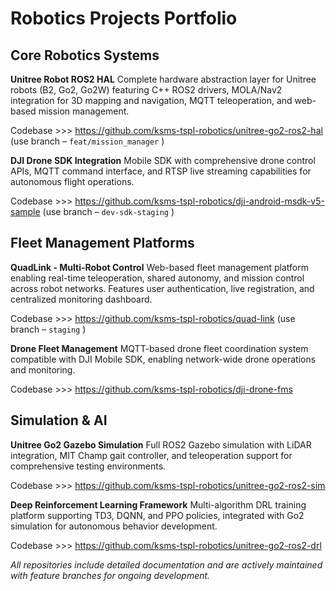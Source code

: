 # Robotics Projects Portfolio

## **Core Robotics Systems**

**Unitree Robot ROS2 HAL**
Complete hardware abstraction layer for Unitree robots (B2, Go2, Go2W) featuring C++ ROS2 drivers, MOLA/Nav2 integration for 3D mapping and navigation, MQTT teleoperation, and web-based mission management.

Codebase >>> https://github.com/ksms-tspl-robotics/unitree-go2-ros2-hal (use branch – `feat/mission_manager` )

**DJI Drone SDK Integration**
Mobile SDK with comprehensive drone control APIs, MQTT command interface, and RTSP live streaming capabilities for autonomous flight operations.

Codebase >>> https://github.com/ksms-tspl-robotics/dji-android-msdk-v5-sample (use branch – `dev-sdk-staging` )

## **Fleet Management Platforms**

**QuadLink - Multi-Robot Control**
Web-based fleet management platform enabling real-time teleoperation, shared autonomy, and mission control across robot networks. Features user authentication, live registration, and centralized monitoring dashboard.

Codebase >>> https://github.com/ksms-tspl-robotics/quad-link (use branch – `staging` )

**Drone Fleet Management**
MQTT-based drone fleet coordination system compatible with DJI Mobile SDK, enabling network-wide drone operations and monitoring.

Codebase >>> https://github.com/ksms-tspl-robotics/dji-drone-fms

## **Simulation & AI**

**Unitree Go2 Gazebo Simulation**
Full ROS2 Gazebo simulation with LiDAR integration, MIT Champ gait controller, and teleoperation support for comprehensive testing environments.

Codebase >>> https://github.com/ksms-tspl-robotics/unitree-go2-ros2-sim

**Deep Reinforcement Learning Framework**
Multi-algorithm DRL training platform supporting TD3, DQNN, and PPO policies, integrated with Go2 simulation for autonomous behavior development.

Codebase >>> https://github.com/ksms-tspl-robotics/unitree-go2-ros2-drl

*All repositories include detailed documentation and are actively maintained with feature branches for ongoing development.*
